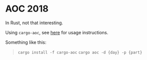 # AOC 2018

In Rust, not that interesting.

Using `cargo-aoc`, see [here](https://github.com/gobanos/cargo-aoc) for usage instructions.

Something like this:

> `cargo install -f cargo-aoc`
> `cargo aoc -d {day} -p {part}`